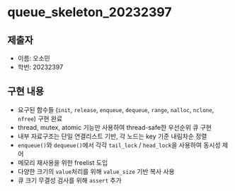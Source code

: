 # queue_skeleton_20232397

## 제출자 
- 이름: 오소민
- 학번: 20232397

## 구현 내용 

- 요구된 함수들 (`init`, `release`, `enqueue`, `dequeue`, `range`, `nalloc`, `nclone`, `nfree`) 구현 완료
- thread, mutex, atomic 기능만 사용하여 thread-safe한 우선순위 큐 구현
- 내부 자료구조는 단일 연결리스트 기반, 각 노드는 key 기준 내림차순 정렬
- `enqueue()`와 `dequeue()`에서 각각 `tail_lock` / `head_lock`을 사용하여 동시성 제어
- 메모리 재사용을 위한 freelist 도입
- 다양한 크기의 `value`처리를 위해 `value_size` 기반 복사 사용
- 큐 크기 무결성 검사를 위해 `assert` 추가


